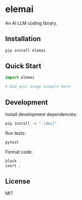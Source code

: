 # elemai

An AI LLM coding library.

## Installation

```bash
pip install elemai
```

## Quick Start

```python
import elemai

# Add your usage example here
```

## Development

Install development dependencies:

```bash
pip install -e ".[dev]"
```

Run tests:

```bash
pytest
```

Format code:

```bash
black .
isort .
```

## License

MIT
